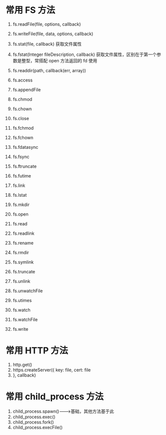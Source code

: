 <!--
 * @Author: your name
 * @Date: 2020-07-20 21:59:50
 * @LastEditTime: 2020-07-24 15:10:51
 * @LastEditors: Please set LastEditors
 * @Description: In User Settings Edit
 * @FilePath: \frp_gui_windowsd:\code\study\新时期的nodejs入门\note.md
--> 
# 常用 FS 方法
1. fs.readFile(file, options, callback)
2. fs.writeFile(file, data, options, callback)
3. fs.stat(file, callback)  获取文件属性
4. fs.fstat(Integer fileDescription, callback)  获取文件属性，区别在于第一个参数是整型，常搭配 open 方法返回的 fd 使用
5. fs.readdir(path, callback(err, array))

6. fs.access
7. fs.appendFile
8. fs.chmod
9.  fs.chown
10. fs.close
11. fs.fchmod
12. fs.fchown
13. fs.fdatasync
14. fs.fsync
15. fs.ftruncate
16. fs.futime
17. fs.link
18. fs.lstat
19. fs.mkdir
20. fs.open
21. fs.read
22. fs.readlink
23. fs.rename
24. fs.rmdir
25. fs.symlink
26. fs.truncate
27. fs.unlink
28. fs.unwatchFile
29. fs.utimes
30. fs.watch
31. fs.watchFile
32. fs.write

# 常用 HTTP 方法
1. http.get()
2. https.createServer({
        key: file,
        cert: file
3. }, callback)

# 常用 child_process 方法
1. child_process.spawn()--->基础，其他方法基于此
2. child_process.exec()
3. child_process.fork()
4. child_process.execFile()
